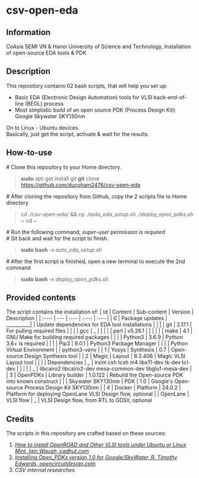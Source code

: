# csv-open-eda
## Information 
CoAsia SEMI VN &amp; Hanoi University of Science and Technology, Installation of open-source EDA tools &amp; PDK

## Description
This repository contains 02 bash scripts, that will help you set up:
-  Basic EDA (Electronic Design Automation) tools for VLSI back-end-of-line (BEOL) process
-  Most simplistic build of an open source PDK (Process Design Kit): Google Skywater SKY130nm
  
On to Linux - Ubuntu devices. \
Basically, just get the script, activate & wait for the results.

## How-to-use
\# Clone this repository to your Home directory.
> **sudo** apt-get install git
> **git** clone https://github.com/ducpham2476/csv-open-eda

\# After cloning the repository from Github, copy the 2 scripts file to Home directory
> cd *./csv-open-eda/* && cp *./auto_eda_setup.sh ./deploy_open_pdks.sh* ~
> cd ~

\# Run the following command, *super-user permission is required*\
\# Sit back and wait for the script to finish.
> **sudo** **bash** -x *auto_eda_setup.sh*

\# After the first script is finished, open a new terminal to execute the 2nd command
> **sudo** **bash** -x *deploy_open_pdks.sh*

## Provided contents
The script contains the installation of:
| Id | Content | Sub-content | Version | Description |
| :---: | --- | :--- | :---: | :--- |
| 0 | Package updates | __________| | Update dependencies for EDA tool installations |
| | | git | 2.17.1 | For pulling required files |
| | | gcc | _ | |
| | | perl | v5.26.1 | | |
| | | make | 4.1 | GNU Make for building required packages |
| | | Python3 | 3.6.9 | Python 3.6+ is required |
| | | Pip3 | 9.0.1 | Python3 Package Manager |
| | | Python Virtual Environment | | python3-venv |
| 1 | Yosys | Synthesis | 0.7 | Open-source Design Synthesis tool |
| 2 | Magic | Layout | 8.3.406 | Magic VLSI Layout tool |
| | | Dependencies | _ | irsim csh tcsh m4 libx11-dev tk-dev tcl-dev |
| | | | _ | libcairo2 libcairo2-dev  mesa-common-dev libglu1-mesa-dev |
| 3 | OpenPDKs | Library builder | 1.0.122 | Rebuild the Open-source PDK into known construct |
| | Skywater SKY130nm | PDK | 1.0 | Google's Open-source Process Design Kit SKY130nm | 
| 4 | Docker | Platform | 24.0.2 | Platform for deploying OpenLane VLSI Design flow, optional
| | OpenLane | VLSI flow | _ | VLSI Design flow, from RTL to GDSII, optional

## Credits
The scripts in this repository are crafted based on these sources:
1. [*How to install OpenROAD and Other VLSI tools under Ubuntu or Linux Mint, Iain Waugh, cadhut.com*](https://cadhut.com/2022/08/07/how-to-install-openroad-and-other-vlsi-tools-under-ubuntu-22-04-or-linux-mint-21/) 
2. [*Installing Open_PDKs version 1.0 for Google/SkyWater, R. Timothy Edwards, opencircuitdesign.com*](www.opencircuitdesign.com/open_pdks/install.html)
3. *CSV internal researches*
